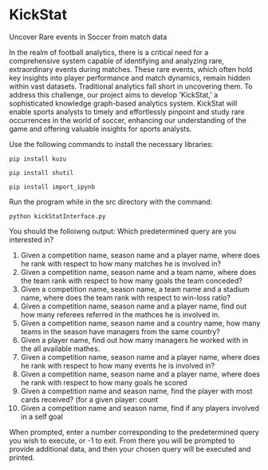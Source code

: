 # KickStat
Uncover Rare events in Soccer from match data  

In the realm of football analytics, there is a critical need for a comprehensive system capable of identifying and analyzing rare, extraordinary events during matches. These rare events, which often hold key insights into player performance and match dynamics, remain hidden within vast datasets. Traditional analytics fall short in uncovering them. To address this challenge, our project aims to develop 'KickStat,' a sophisticated knowledge graph-based analytics system. KickStat will enable sports analysts to timely and effortlessly pinpoint and study rare occurrences in the world of soccer, enhancing our understanding of the game and offering valuable insights for sports analysts.   

Use the following commands to install the necessary libraries:

```pip install kuzu```

```pip install shutil```

```pip install import_ipynb```

Run the program while in the src directory with the command:

```python kickStatInterface.py```

You should the folloiwng output:
Which predetermined query are you interested in?  
1. Given a competition name, season name and a player name, where does he rank with respect to how many matches he is involved in?  
2. Given a competition name, season name and a team name, where does the team rank with respect to how many goals the team conceded?  
3. Given a competition name, season name, a team name and a stadium name, where does the team rank with respect to win-loss ratio?  
4. Given a competition name, season name and a player name, find out how many referees referred in the mathces he is involved in.  
5. Given a competition name, season name and a country name, how many teams in the season have managers from the same country?  
6. Given a player name, find out how many managers he worked with in the all available mathes.  
7. Given a competition name, season name and a player name, where does he rank with respect to how many events he is involved in?  
8. Given a competition name, season name and a player name, where does he rank with respect to how many goals he scored  
9. Given a competition name and season name, find the player with most cards received? (for a given player: count  
10. Given a competition name and season name, find if any players involved in a self goal  

When prompted, enter a number corresponding to the predetermined query you wish to execute, or -1 to exit.
From there you will be prompted to provide additional data, and then your chosen query will be executed and printed.
